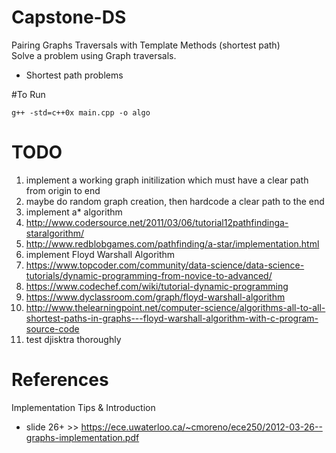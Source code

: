# Capstone-DS

Pairing Graphs Traversals with Template Methods (shortest path)
<br>
Solve a problem using Graph traversals. 
- Shortest path problems

#To Run
```
g++ -std=c++0x main.cpp -o algo
```

# TODO
1. implement a working graph initilization which must have a clear path from origin to end
  1. maybe do random graph creation, then hardcode a clear path to the end
2. implement a\* algorithm
  1. http://www.codersource.net/2011/03/06/tutorial12pathfindinga-staralgorithm/
  2. http://www.redblobgames.com/pathfinding/a-star/implementation.html
3. implement Floyd Warshall Algorithm
  1. https://www.topcoder.com/community/data-science/data-science-tutorials/dynamic-programming-from-novice-to-advanced/
  2. https://www.codechef.com/wiki/tutorial-dynamic-programming
  3. https://www.dyclassroom.com/graph/floyd-warshall-algorithm
  4. http://www.thelearningpoint.net/computer-science/algorithms-all-to-all-shortest-paths-in-graphs---floyd-warshall-algorithm-with-c-program-source-code
3. test djisktra thoroughly


# References
Implementation Tips & Introduction 
- slide 26+ >> https://ece.uwaterloo.ca/~cmoreno/ece250/2012-03-26--graphs-implementation.pdf
